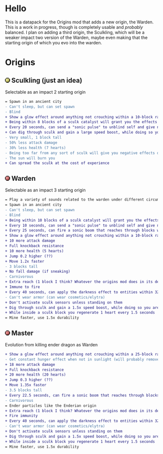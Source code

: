 # Hello

This is a datapack for the Origins mod that adds a new origin, the Warden.
This is a work in progress, though is completely usable and *probably* balanced.
I plan on adding a third origin, the Sculkling, which will be a weaker impact two version of the Warden, maybe even making that the starting origin of which you evo into the warden.


# Origins

## <img src="./images/yellow.png" height="16" /> Sculkling (just an idea)

Selectable as an impact 2 starting origin

```diff
= Spawn in an ancient city
- Can't sleep, but can set spawn
- Blind
+ Show a glow effect around anything not crouching within a 10-block radius of you, and a 20-block radius around every catalyst within 16 blocks of you
+ Being within 8 blocks of a sculk catalyst will grant you the effects of the sonic pulse ability detailed below
+ Every 20 seconds, can send a "sonic pulse" to unblind self and give night vision for 4 seconds
+ Can dig through sculk and gain a large speed boost, while doing so you are completely invisible
- Very small, 1 block tall
- 50% less attack damage
- 30% less health (7 hearts)
- Being too far from any sort of sculk will give you negative effects depending on the distance
- The sun will burn you
+ Can spread the sculk at the cost of experience
```

## <img src="./images/red.png" height="16"> Warden

Selectable as an impact 3 starting origin

```diff
= Play a variety of sounds related to the warden under different circumstances
= Spawn in an ancient city
- Can't sleep, but can set spawn
- Blind
+ Being within 10 blocks of a sculk catalyst will grant you the effects of the sonic pulse ability detailed below
+ Every 10 seconds, can send a "sonic pulse" to unblind self and give night vision for 2.5 seconds
+ Every 25 seconds, can fire a sonic boom that reaches through blocks with a maximum range of 20 to hit a single entity and deal 20 explosion damage, ignoring armor
+ Show a glow effect around anything not crouching within a 10-block radius
+ 10 more attack damage
+ Full knockback resistance
+ 10 more health (5 hearts)
+ Jump 0.2 higher (??)
+ Move 1.2x faster
- 3 blocks tall
+ No fall damage (if sneaking)
- Carnivorous
+ Extra reach (1 block I think? Whatever the origins mod does in its default ability)
+ Immune to fire
+ Every 40 seconds, can apply the darkness effect to entities within 32 blocks for 24 seconds
- Can't wear armor (can wear cosmetics/elytra)
+ Don't activate sculk sensors unless standing on them
+ Dig through sculk and gain a 1.5x speed boost, while doing so you are completely invisible
+ While inside a sculk block you regenerate 1 heart every 1.5 seconds
= Mine faster, use 1.5x durability
```

## <img src="./images/red.png" height="16"> Master

Evolution from killing ender dragon as Warden

```diff
+ Show a glow effect around anything not crouching within a 25-block radius
- Get constant hunger effect when not in sunlight (will probably remove, no justification, need something else negative)
+ 18 more attack damage
+ Full knockback resistance
+ 20 more health (20 hearts)
+ Jump 0.3 higher (??)
+ Move 1.35x faster
- 3.5 blocks tall
+ Every 22.5 seconds, can fire a sonic boom that reaches through blocks with a maximum range of 30 to hit a single entity and deal 40 explosion damage, ignoring armor
- Carnivorous
= Ender particles like the Enderian origin
+ Extra reach (1 block I think? Whatever the origins mod does in its default ability)
+ Fire immunity
+ Every 40 seconds, can apply the darkness effect to entities within 32 blocks for 24 seconds
- Can't wear armor (can wear cosmetics/elytra)
+ Don't activate sculk sensors unless standing on them
+ Dig through sculk and gain a 1.5x speed boost, while doing so you are completely invisible
+ While inside a sculk block you regenerate 1 heart every 1.5 seconds
= Mine faster, use 1.5x durability
```
